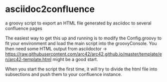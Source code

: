 # asciidoc2confluence

a groovy script to export an HTML file generated by asciidoc to several confluence pages

The easiest way to get this up and running is to modify the Config.groovy to fit your environment and load the main script into the groovyConsole. You then need some HTML output from asciidoctor -> https://raw.githubusercontent.com/arc42/arc42.github.io/master/template/en/arc42-template.html might be a good start.

When you start the script the first time, it will try to divide the html file into subsections and push them to your confluence instance.
